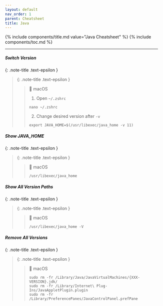 ```yaml
---
layout: default
nav_order: 1
parent: Cheatsheet
title: Java
---
```


{% include components/title.md value="Java Cheatsheet" %}
{% include components/toc.md %}

---

##### Switch Version

{: .note-title .text-epsilon }
>
> {: .note-title .text-epsilon }
>> 🔘 macOS
>>
>> 1. Open `~/.zshrc`
>> ```shell
>> nano ~/.zshrc
>> ```
>> 2. Change desired version after `-v`
>> ```shell
>> export JAVA_HOME=$(/usr/libexec/java_home -v 11)
>> ```

##### Show JAVA_HOME

{: .note-title .text-epsilon }
>
> {: .note-title .text-epsilon }
>> 🔘 macOS
>>
>> ```shell
>> /usr/libexec/java_home
>> ```

##### Show All Version Paths

{: .note-title .text-epsilon }
>
> {: .note-title .text-epsilon }
>> 🔘 macOS
>>
>>
>> ```shell
>> /usr/libexec/java_home -V
>> ```

##### Remove All Versions

{: .note-title .text-epsilon }
>
> {: .note-title .text-epsilon }
>> 🔘 macOS
>>
>> ```shell
>> sudo rm -fr /Library/Java/JavaVirtualMachines/{XXX-VERSION}.jdk/
>> sudo rm -fr /Library/Internet\ Plug-Ins/JavaAppletPlugin.plugin
>> sudo rm -fr /Library/PreferencePanes/JavaControlPanel.prefPane
>> ```
